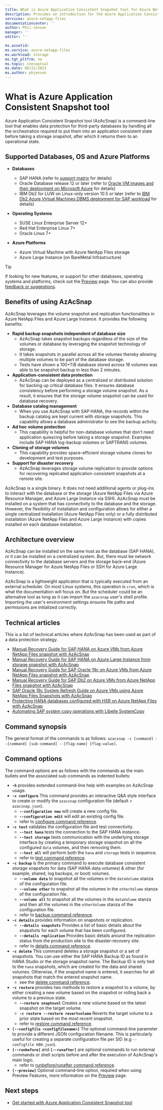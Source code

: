 ```yaml
---
title: What is Azure Application Consistent Snapshot tool for Azure NetApp Files | Microsoft Docs
description: Provides an introduction for the Azure Application Consistent Snapshot tool that you can use with Azure NetApp Files. 
services: azure-netapp-files
documentationcenter: ''
author: Phil-Jensen
manager: ''
editor: ''

ms.assetid:
ms.service: azure-netapp-files
ms.workload: storage
ms.tgt_pltfrm: na
ms.topic: conceptual
ms.date: 08/21/2023
ms.author: phjensen
---
```


# What is Azure Application Consistent Snapshot tool

Azure Application Consistent Snapshot tool (AzAcSnap) is a command-line tool that enables data protection for third-party databases by handling all the orchestration required to put them into an application consistent state before taking a storage snapshot, after which it returns them to an operational state.

## Supported Databases, OS and Azure Platforms

- **Databases**
  - SAP HANA (refer to [support matrix](azacsnap-get-started.md#snapshot-support-matrix-from-sap) for details)
  - Oracle Database release 12 or later (refer to [Oracle VM images and their deployment on Microsoft Azure](../virtual-machines/workloads/oracle/oracle-vm-solutions.md) for details)
  - IBM Db2 for LUW on Linux-only version 10.5 or later (refer to [IBM Db2 Azure Virtual Machines DBMS deployment for SAP workload](../virtual-machines/workloads/sap/dbms_guide_ibm.md) for details)

- **Operating Systems**
  - SUSE Linux Enterprise Server 12+
  - Red Hat Enterprise Linux 7+
  - Oracle Linux 7+

- **Azure Platforms**
  - Azure Virtual Machine with Azure NetApp Files storage
  - Azure Large Instance (on BareMetal Infrastructure)

> [!TIP]
> If looking for new features, or support for other databases, operating systems and platforms, check out the [Preview](azacsnap-preview.md) page.  You can also provide [feedback or suggestions](https://aka.ms/azacsnap-feedback).

## Benefits of using AzAcSnap

AzAcSnap leverages the volume snapshot and replication functionalities in Azure NetApp Files and Azure Large Instance.  It provides the following benefits:

- **Rapid backup snapshots independent of database size**
  - AzAcSnap takes snapshot backups regardless of the size of the volumes or database by leveraging the snapshot technology of storage.  
  - It takes snapshots in parallel across all the volumes thereby allowing multiple volumes to be part of the database storage.  
  - Tests have shown a 100+TiB database stored across 16 volumes was able to be snapshot backup in less than 2 minutes.
- **Application-consistent data protection**
   - AzAcSnap can be deployed as a centralized or distributed solution for backing up critical database files. It ensures database consistency before performing a storage volume snapshot. As a result, it ensures that the storage volume snapshot can be used for database recovery.
- **Database catalog management**
   - When you use AzAcSnap with SAP HANA, the records within the backup catalog are kept current with storage snapshots.  This capability allows a database administrator to see the backup activity.
- **Ad hoc volume protection**
   - This capability is helpful for non-database volumes that don't need application quiescing before taking a storage snapshot.  Examples include SAP HANA log-backup volumes or SAPTRANS volumes.
- **Cloning of storage volumes**
   - This capability provides space-efficient storage volume clones for development and test purposes.
- **Support for disaster recovery**
    - AzAcSnap leverages storage volume replication to provide options for recovering replicated application-consistent snapshots at a remote site.

AzAcSnap is a single binary.  It does not need additional agents or plug-ins to interact with the database or the storage (Azure NetApp Files via Azure Resource Manager, and Azure Large Instance via SSH).  AzAcSnap must be installed on a system that has connectivity to the database and the storage.  However, the flexibility of installation and configuration allows for either a single centralized installation (Azure NetApp Files only) or a fully distributed installation (Azure NetApp Files and Azure Large Instance) with copies installed on each database installation.

## Architecture overview

AzAcSnap can be installed on the same host as the database (SAP HANA), or it can be installed on a centralized system.  But, there must be network connectivity to the database servers and the storage back-end (Azure Resource Manager for Azure NetApp Files or SSH for Azure Large Instance).

AzAcSnap is a lightweight application that is typically executed from an external scheduler.  On most Linux systems, this operation is `cron`, which is what the documentation will focus on.  But the scheduler could be an alternative tool as long as it can import the `azacsnap` user's shell profile.  Importing the user's environment settings ensures file paths and permissions are initialized correctly.

## Technical articles

This is a list of technical articles where AzAcSnap has been used as part of a data protection strategy.

* [Manual Recovery Guide for SAP HANA on Azure VMs from Azure NetApp Files snapshot with AzAcSnap](https://techcommunity.microsoft.com/t5/running-sap-applications-on-the/manual-recovery-guide-for-sap-hana-on-azure-vms-from-azure/ba-p/3290161)
* [Manual Recovery Guide for SAP HANA on Azure Large Instance from storage snapshot with AzAcSnap](https://techcommunity.microsoft.com/t5/running-sap-applications-on-the/manual-recovery-guide-for-sap-hana-on-azure-large-instance-from/ba-p/3242347)
* [Manual Recovery Guide for SAP Oracle 19c on Azure VMs from Azure NetApp Files snapshot with AzAcSnap](https://techcommunity.microsoft.com/t5/running-sap-applications-on-the/manual-recovery-guide-for-sap-oracle-19c-on-azure-vms-from-azure/ba-p/3242408)
* [Manual Recovery Guide for SAP Db2 on Azure VMs from Azure NetApp Files snapshot with AzAcSnap](https://techcommunity.microsoft.com/t5/running-sap-applications-on-the/manual-recovery-guide-for-sap-db2-on-azure-vms-from-azure-netapp/ba-p/3865379)
* [SAP Oracle 19c System Refresh Guide on Azure VMs using Azure NetApp Files Snapshots with AzAcSnap](https://techcommunity.microsoft.com/t5/running-sap-applications-on-the/sap-oracle-19c-system-refresh-guide-on-azure-vms-using-azure/ba-p/3708172)
* [Protecting HANA databases configured with HSR on Azure NetApp Files with AzAcSnap](https://techcommunity.microsoft.com/t5/running-sap-applications-on-the/protecting-hana-databases-configured-with-hsr-on-azure-netapp/ba-p/3654620)
* [Automating SAP system copy operations with Libelle SystemCopy](https://docs.netapp.com/us-en/netapp-solutions-sap/lifecycle/libelle-sc-overview.html)

## Command synopsis

The general format of the commands is as follows:
`azacsnap -c [command] --[command] [sub-command] --[flag-name] [flag-value]`.

## Command options

The command options are as follows with the commands as the main bullets and the associated sub-commands as indented bullets:

- **`-h`** provides extended command-line help with examples on AzAcSnap usage.
- **`-c configure`** This command provides an interactive Q&A style interface to create or modify the `azacsnap` configuration file (default = `azacsnap.json`).
  - **`--configuration new`** will create a new config file.
  - **`--configuration edit`** will edit an existing config file.
  - refer to [configure command reference](azacsnap-cmd-ref-configure.md).
- **`-c test`** validates the configuration file and test connectivity.
  - **`--test hana`**  tests the connection to the SAP HANA instance.
  - **`--test storage`** tests communication with the underlying storage interface by creating a temporary storage snapshot on all the configured `data` volumes, and then removing them.
  - **`--test all`** will perform both the `hana` and `storage` tests in sequence.
  - refer to [test command reference](azacsnap-cmd-ref-test.md).
- **`-c backup`** is the primary command to execute database consistent storage snapshots for data (SAP HANA data volumes) & other (for example, shared, log backups, or boot) volumes.
  - **`--volume data`** to snapshot all the volumes in the `dataVolume` stanza of the configuration file.
  - **`--volume other`** to snapshot all the volumes in the `otherVolume` stanza of the configuration file.
  - **`--volume all`** to snapshot all the volumes in the `dataVolume` stanza and then all the volumes in the `otherVolume` stanza of the configuration 
    file.  
  - refer to [backup command reference](azacsnap-cmd-ref-backup.md).
- **`-c details`** provides information on snapshots or replication.
  - **`--details snapshots`** Provides a list of basic details about the snapshots for each volume that has been configured.
  - **`--details replication`** Provides basic details around the replication status from the production site to the disaster-recovery site.
  - refer to [details command reference](azacsnap-cmd-ref-details.md).
- **`-c delete`** This command deletes a storage snapshot or a set of snapshots. You can use either the SAP HANA Backup ID as found in HANA Studio or the storage snapshot name. The Backup ID is only tied to the `hana` snapshots, which are created for the data and shared volumes. Otherwise, if the snapshot name is entered, it searches for all snapshots that match the entered snapshot name.
  - see the [delete command reference](azacsnap-cmd-ref-delete.md).
- **`-c restore`** provides two methods to restore a snapshot to a volume, by either creating a new volume based on the snapshot or rolling back a volume to a previous state.
  - **`--restore snaptovol`** Creates a new volume based on the latest snapshot on the target volume.
  - **`-c restore --restore revertvolume`** Reverts the target volume to a prior state based on the most recent snapshot.
  - refer to [restore command reference](azacsnap-cmd-ref-restore.md).
- **`[--configfile <configfilename>]`** The optional  command-line parameter to provide a different JSON configuration filename.  This is particularly useful for creating a separate configuration file per SID (e.g `--configfile H80.json`).
- **`[--runbefore]`** and **`[--runafter]`** are optional commands to run external commands or shell scripts before and after the execution of AzAcSnap's main logic.
  - refer to [runbefore/runafter command reference](azacsnap-cmd-ref-runbefore-runafter.md).
- **`[--preview]`** Optional command-line option, required when using Preview Features, more information on the [Preview](azacsnap-preview.md) page.

## Next steps

- [Get started with Azure Application Consistent Snapshot tool](azacsnap-get-started.md)

